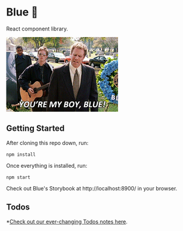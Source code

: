 # Blue 🔷

React component library.

![You're my boy, Blue!](./yourmyboyblue.gif)


## Getting Started

After cloning this repo down, run:

```
npm install
```

Once everything is installed, run:

```
npm start
```

Check out Blue's Storybook at http://localhost:8900/ in your browser.


## Todos

*[Check out our ever-changing Todos notes here](./todos).